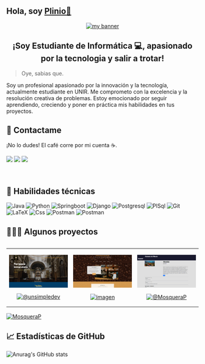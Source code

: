 <h2> Hola, soy <a href="https://www.linkedin.com/in/plinio-isidro-mosquera/" target="blank" rel="noreferrer"> Plinio🤚 </h2>

<p align="center">
  <a href="https://www.linkedin.com/in/plinio-isidro-mosquera/" target="blank" rel="noreferrer"><img src="https://github.com/MosqueraP/MosqueraP/assets/100236783/696d1dec-4fa5-40e3-9712-c148b0564d67" alt="my banner"></a>
</p>
<h2 align="center"> ¡Soy Estudiante de Informática 💻, apasionado por la tecnologia y salir a trotar! </h2>

> Oye, sabias que.

Soy un profesional apasionado por la innovación y la tecnología, actualmente estudiante en UNIR. Me comprometo con la excelencia y la resolución creativa de problemas. Estoy emocionado por seguir aprendiendo, creciendo y poner en práctica mis habilidades en tus proyectos.

<!-- contacto -->

  ## 📩 Contactame
  ¡No lo dudes! El café corre por mi cuenta ☕.
  <p align="left" >
  <a href="mailto:mcplinio.15@gmail.com?Subject=I%20want%20propose%20you%20something" target="blank" rel="noreferrer"><img src="https://user-images.githubusercontent.com/48330849/172060688-5e1bf6ca-7bb9-43a2-b202-001170434946.png"  width="45"></a>
  <a href="https://www.linkedin.com/in/plinio-isidro-mosquera/" target="_blank" rel="noreferrer"><img src="https://user-images.githubusercontent.com/48330849/172059761-c87c0437-c1b5-4e33-8d3e-e00adf4afc57.png"  width="45"></a>      
  <a href="https://mosquerap.github.io/website/" target="_blank" rel="noreferrer"><img src="https://raw.githubusercontent.com/rahulbanerjee26/githubAboutMeGenerator/main/icons/portfolio.png"  width="45"></a>    
</p><br>

<!-- habilidades tectnica -->
## 💼 Habilidades técnicas
![Java](https://img.shields.io/badge/java-%23ED8B00.svg?style=for-the-badge&logo=java&logoColor=white)
![Python](https://img.shields.io/badge/python-3670A0?style=for-the-badge&logo=python&logoColor=ffdd54)
![Springboot](https://img.shields.io/badge/Spring_Boot-F2F4F9?style=for-the-badge&logo=spring-boot)
![Django](https://img.shields.io/badge/Django-092E20?style=for-the-badge&logo=django&logoColor=green)
![Postgresql](https://img.shields.io/badge/PostgreSQL-316192?style=for-the-badge&logo=postgresql&logoColor=white)
![PlSql](https://img.shields.io/badge/PLSQL-F80000?style=for-the-badge&logo=oracle&logoColor=black)
![Git](https://img.shields.io/badge/git-%23F05033.svg?style=for-the-badge&logo=git&logoColor=white)
![LaTeX](https://img.shields.io/badge/latex-%23008080.svg?style=for-the-badge&logo=latex&logoColor=white)
![Css](https://img.shields.io/badge/CSS3-1572B6?style=for-the-badge&logo=css3&logoColor=white)
![Postman](https://img.shields.io/badge/HTML5-E34F26?style=for-the-badge&logo=html5&logoColor=white)
![Postman](https://img.shields.io/badge/Postman-FF6C37?style=for-the-badge&logo=Postman&logoColor=white)



<!-- algunos proyectos -->
<div id="proyectos">
<h2 >👨🏻‍💻 Algunos proyectos</h2>

<table align="left" >
<tr border="none">
  <td width="25%" align="center">
    <p align="center">
     <a href="https://github.com/MosqueraP" title="Go to Source">
        <img align="center" width=100% src="assets/parroquia.png"   alt="imagen" /></a>
      </p>
    <p align="center">
      <a href="https://github.com/MosqueraP" target="blank"><img align="center" src="https://img.shields.io/badge/GitHub-100000?style=for-the-badge&logo=github&logoColor=white" alt="@unsimpledev" /></a>
    </p>       
</td>
<td width="25%" align="center">
    <p align="center">
     <a href="https://github.com/MosqueraP" title="Go to Source">
        <img align="center" width=100% src="assets/Cafetiera.png"   alt="imagen" /></a>
      </p>
    <p align="center">
      <a href="https://github.com/MosqueraP"><img align="center" src="https://img.shields.io/badge/GitHub-100000?style=for-the-badge&logo=github&logoColor=white" alt="imagen" /></a>
    </p>       
</td>
  
  <td width="25%" align="center">
    <p align="center">
     <a href="https://github.com/MosqueraP" title="Go to Source">
        <img align="center" width=100% src="assets/Ciudades.png"   alt="imagen" /></a>
      </p>
    <p align="center">
      <a href="https://github.com/MosqueraP" target="blank"><img align="center" src="https://img.shields.io/badge/GitHub-100000?style=for-the-badge&logo=github&logoColor=white" alt="@MosqueraP" /></a>
    </p>       
</td>  
</tr>
</table>
</div>

<p align="left">
      <a href="https://github.com/MosqueraP" target="blank"><img align="center" src="👨🏻‍💻" alt="MosqueraP"/></a>
</p>       


<!-- Estadisticas GitHub -->
## 📈 Estadísticas de GitHub
![Anurag's GitHub stats](https://github-readme-stats.vercel.app/api?username=MosqueraP&show_icons=true&theme=tokyonight)
